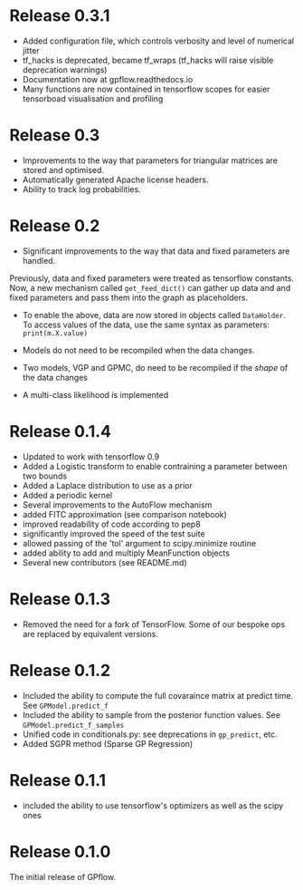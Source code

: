 # Release 0.3.1
 - Added configuration file, which controls verbosity and level of numerical jitter
 - tf_hacks is deprecated, became tf_wraps (tf_hacks will raise visible deprecation warnings)
 - Documentation now at gpflow.readthedocs.io
 - Many functions are now contained in tensorflow scopes for easier tensorboad visualisation and profiling

# Release 0.3
 - Improvements to the way that parameters for triangular matrices are stored and optimised.
 - Automatically generated Apache license headers.
 - Ability to track log probabilities. 

# Release 0.2
 - Significant improvements to the way that data and fixed parameters are handled. 

Previously, data and fixed parameters were treated as tensorflow constants.
Now, a new mechanism called `get_feed_dict()` can gather up data and and fixed
parameters and pass them into the graph as placeholders.
 
 - To enable the above, data are now stored in objects called `DataHolder`. To
   access values of the data, use the same syntax as parameters:
   `print(m.X.value)`
 - Models do not need to be recompiled when the data changes. 
 - Two models, VGP and GPMC, do need to be recompiled if the *shape* of the data changes

 - A multi-class likelihood is implemented



# Release 0.1.4
 - Updated to work with tensorflow 0.9
 - Added a Logistic transform to enable contraining a parameter between two bounds
 - Added a Laplace distribution to use as a prior
 - Added a periodic kernel
 - Several improvements to the AutoFlow mechanism
 - added FITC approximation (see comparison notebook)
 - improved readability of code according to pep8
 - significantly improved the speed of the test suite
 - allowed passing of the 'tol' argument to scipy.minimize routine
 - added ability to add and multiply MeanFunction objects
 - Several new contributors (see README.md)

# Release 0.1.3
 - Removed the need for a fork of TensorFlow. Some of our bespoke ops are replaced by equivalent versions. 

# Release 0.1.2
 - Included the ability to compute the full covaraince matrix at predict time. See `GPModel.predict_f`
 - Included the ability to sample from the posterior function values. See `GPModel.predict_f_samples`
 - Unified code in conditionals.py: see deprecations in `gp_predict`, etc.
 - Added SGPR method (Sparse GP Regression)

# Release 0.1.1
 -  included the ability to use tensorflow's optimizers as well as the scipy ones

# Release 0.1.0
The initial release of GPflow. 
